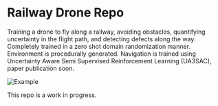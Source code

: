 # Railway Drone Repo
Training a drone to fly along a railway, avoiding obstacles, quantifying uncertainty in the flight path, and detecting defects along the way. Completely trained in a zero shot domain randomization manner. Environment is procedurally generated. Navigation is trained using Uncertainty Aware Semi Supervised Reinforcement Learning (UA3SAC), paper publication soon.

![Example](/resource/animation.gif)

This repo is a work in progress.
